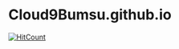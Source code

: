 # Cloud9Bumsu.github.io
[![HitCount](http://hits.dwyl.com/Cloud9Bumsu/Cloud9Bumsu.github.io.svg)](http://hits.dwyl.com/Cloud9Bumsu/Cloud9Bumsu.github.io)
